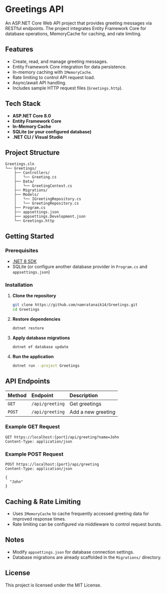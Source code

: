 
# Greetings API

An ASP.NET Core Web API project that provides greeting messages via RESTful endpoints. The project integrates Entity Framework Core for database operations, MemoryCache for caching, and rate limiting.

## Features

- Create, read, and manage greeting messages.
- Entity Framework Core integration for data persistence.
- In-memory caching with `IMemoryCache`.
- Rate limiting to control API request load.
- Async/await API handling.
- Includes sample HTTP request files (`Greetings.http`).

## Tech Stack

- **ASP.NET Core 8.0**
- **Entity Framework Core**
- **In-Memory Cache**
- **SQLite (or your configured database)**
- **.NET CLI / Visual Studio**

## Project Structure

```
Greetings.sln
└── Greetings/
    ├── Controllers/
    │   └── Greeting.cs
    ├── Data/
    │   └── GreetingContext.cs
    ├── Migrations/
    ├── Models/
    │   └── IGreetingRepository.cs
    │   └── GreetingRepository.cs
    ├── Program.cs
    ├── appsettings.json
    ├── appsettings.Development.json
    └── Greetings.http
```

## Getting Started

### Prerequisites

- [.NET 8 SDK](https://dotnet.microsoft.com/en-us/download/dotnet/8.0)
- SQLite (or configure another database provider in `Program.cs` and `appsettings.json`)

### Installation

1. **Clone the repository**

   ```bash
   git clone https://github.com/namratanaik14/Greetings.git
   cd Greetings
   ```

2. **Restore dependencies**

   ```bash
   dotnet restore
   ```

3. **Apply database migrations**

   ```bash
   dotnet ef database update
   ```

4. **Run the application**

   ```bash
   dotnet run --project Greetings
   ```

## API Endpoints

| Method | Endpoint             | Description                        |
|:--------|:---------------------|:------------------------------------|
| `GET`   | `/api/greeting`       | Get greetings                  |
| `POST`  | `/api/greeting`       | Add a new greeting                  |

### Example GET Request

```http
GET https://localhost:{port}/api/greeting?name=John
Content-Type: application/json
```

### Example POST Request

```http
POST https://localhost:{port}/api/greeting
Content-Type: application/json

{
  "John"
}
```

## Caching & Rate Limiting

- Uses `IMemoryCache` to cache frequently accessed greeting data for improved response times.
- Rate limiting can be configured via middleware to control request bursts.

## Notes

- Modify `appsettings.json` for database connection settings.
- Database migrations are already scaffolded in the `Migrations/` directory.

## License

This project is licensed under the MIT License.
